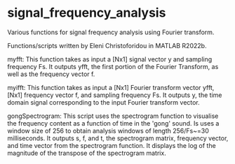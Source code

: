 # signal_frequency_analysis
Various functions for signal frequency analysis using Fourier transform.

Functions/scripts written by Eleni Christoforidou in MATLAB R2022b.

myfft: This function takes as input a [Nx1] signal vector y and sampling frequency Fs. It outputs yfft, the first portion of the Fourier Transform, as well as the frequency vector f.

myifft: This function takes as input a [Nx1] Fourier transform vector yfft, [Nx1] frequency vector f, and sampling frequency Fs. It outputs y, the time domain signal corresponding to the input Fourier transform vector.

gongSpectrogram: This script uses the spectrogram function to visualise the frequency content as a function of time in the 'gong' sound. Is uses a window size of 256 to obtain analysis windows of length 256/Fs~=30 milliseconds. It outputs s, f, and t, the spectrogram matrix, frequency vector, and time vector from the spectrogram function. It displays the log of the magnitude of the transpose of the spectrogram matrix.
